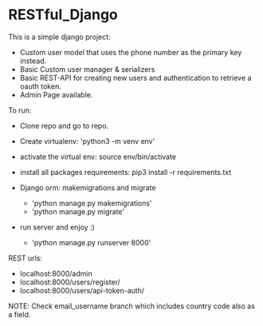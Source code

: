 # RESTful_Django

This is a simple django project:
- Custom user model that uses the phone number as the primary key instead.
- Basic Custom user manager & serializers
- Basic REST-API for creating new users and authentication to retrieve a oauth token.
- Admin Page available.

To run:
- Clone repo and go to repo.
- Create virtualenv: 'python3 -m venv env'
- activate the virtual env: source env/bin/activate
- install all packages requirements: pip3 install -r requirements.txt
- Django orm: makemigrations and migrate
  - 'python manage.py makemigrations'
  - 'python manage.py migrate'
  
- run server and enjoy :)
  - 'python manage.py runserver 8000'  
  

REST urls:
- localhost:8000/admin
- localhost:8000/users/register/
- localhost:8000/users/api-token-auth/


NOTE: Check email_username branch which includes country code also as a field. 